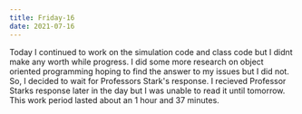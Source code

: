```yaml
---
title: Friday-16
date: 2021-07-16
---
```


Today I continued to work on the simulation code and class code but I didnt make any worth while progress. I did some more research on object oriented programming hoping to
find the answer to my issues but I did not. So, I decided to wait for Professors Stark's response. I recieved Professor Starks response later in the day but I was unable to
read it until tomorrow. This work period lasted about an 1 hour and 37 minutes.
